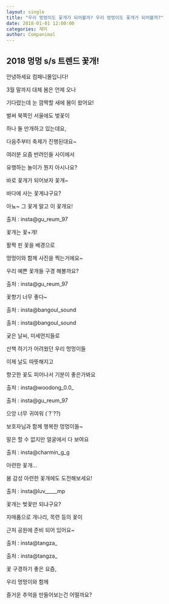 ```yaml
---
layout: single
title: "우리 멍멍이도 꽃개가 되어볼까? 우리 멍멍이도 꽃개가 되어볼까?"
date: 2018-01-01 12:00:00
categories: 재미
author: Companimal
---
```


## 2018 멍멍 s/s 트렌드 꽃개!

안녕하세요 컴패니몰입니다!

3월 말까지 대체 봄은 언제 오나

기다렸는데 눈 깜짝할 새에 봄이 왔어요!

벌써 북쪽인 서울에도 벚꽃이

하나 둘 만개하고 있는데요,

다음주부터 축제가 진행된대요~

여러분 요즘 반려인들 사이에서

유행하는 놀이가 뭔지 아시나요?

바로 꽃개가 되어보자 꽃개~

바다에 사는 꽃게냐구요?

아뇨~ 그 꽃게 말고 이 꽃개요!

출처 : insta@gu_reum_97

꽃개는 꽃+개!

활짝 핀 꽃을 배경으로

멍멍이와 함께 사진을 찍는거에요~

우리 예쁜 꽃개들 구경 해볼까요?

출처 : insta@gu_reum_97

꽃향기 너무 좋다~

출처 : insta@bangoul_sound

출처 : insta@bangoul_sound

궂은 날씨, 미세먼지들로

산책 하기가 어려웠던 우리 멍멍이들

이제 날도 따뜻해지고

향긋한 꽃도 피어나서 기분이 좋은가봐요

출처 : insta@woodong_0.0_

출처 : insta@gu_reum_97

으앙 너무 귀여워 (´?`??)

보호자님과 함께 행복한 멍멍이들~

말은 할 수 없지만 얼굴에서 다 보여요

출처 : insta@charmin_g_g

아련한 꽃개...

봄 감성 아련한 꽃개에도 도전해보세요!

출처 : insta@luv\_\_\_\_\_mp

꽃개는 벚꽃만 되냐구요?

자매품으로 개나리, 목련 등의 꽃이

근처 공원에 준비 되어 있어요~

출처 : insta@tangza\_

출처 : insta@tangza\_

꽃 구경하기 좋은 요즘,

우리 멍멍이와 함께

즐거운 추억을 만들어보는건 어떨까요?
